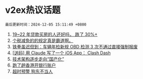 # v2ex热议话题

`最后更新时间：2024-12-05 15:11:49 +0800`

1. [19~22 年贷款买房的人还好吗， 跌了 30%+](https://www.v2ex.com/t/1095136)
1. [个税减免的的规定真是霸道啊。](https://www.v2ex.com/t/1095121)
1. [铁拳虽迟但到：车辆年检新规 OBD 检测 3 次不通过直接强制报废](https://www.v2ex.com/t/1095129)
1. [[送码] 用 Claude 写了一个 iOS App： Clash Dash](https://www.v2ex.com/t/1095032)
1. [技术架构逐步走向“国产化”](https://www.v2ex.com/t/1095159)
1. [跑了趟香港开银行账户](https://www.v2ex.com/t/1095112)
1. [超时预警 狗东不当人](https://www.v2ex.com/t/1095119)

